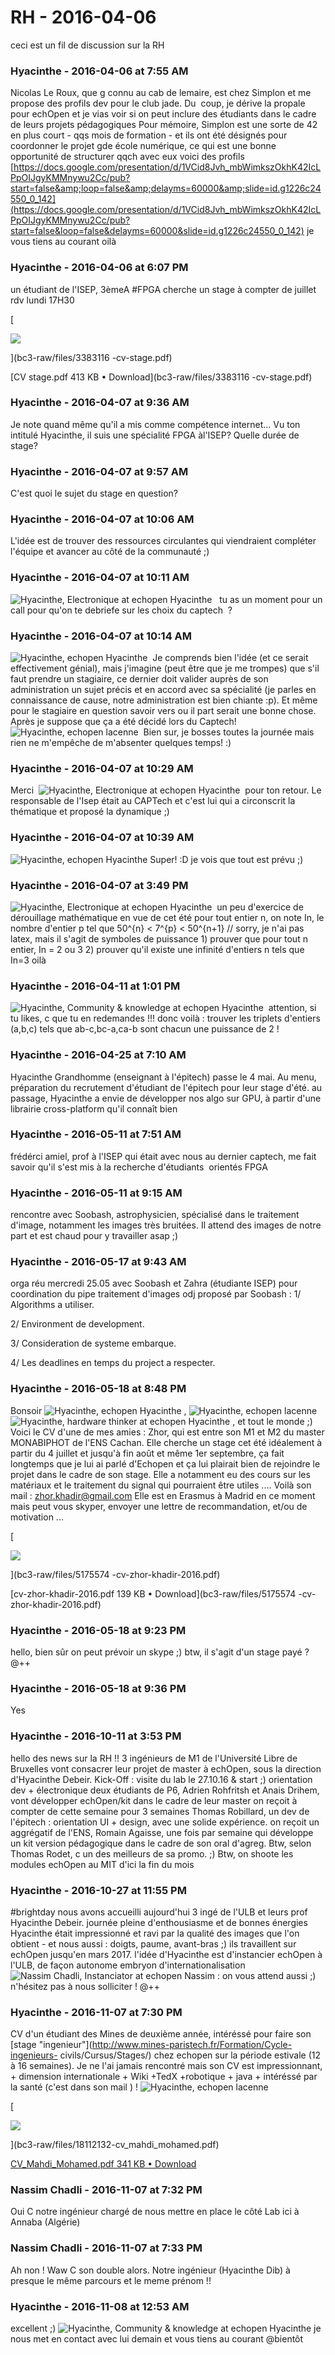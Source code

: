 # RH  - 2016-04-06

ceci est un fil de discussion sur la RH

### **Hyacinthe** - 2016-04-06 at 7:55 AM

Nicolas Le Roux, que g connu au cab de lemaire, est chez Simplon et me propose des profils dev pour le club jade. Du  coup, je dérive la propale pour echOpen et je vias voir si on peut inclure des étudiants dans le cadre de leurs projets pédagogiques   Pour mémoire, Simplon est une sorte de 42 en plus court - qqs mois de formation - et ils ont été désignés pour coordonner le projet gde école numérique, ce qui est une bonne opportunité de structurer qqch avec eux     voici des profils   [https://docs.google.com/presentation/d/1VCid8Jvh_mbWimkszOkhK42IcLPpOIJgyKMMnywu2Cc/pub?start=false&amp;loop=false&amp;delayms=60000&amp;slide=id.g1226c24550_0_142](https://docs.google.com/presentation/d/1VCid8Jvh_mbWimkszOkhK42IcLPpOIJgyKMMnywu2Cc/pub?start=false&loop=false&delayms=60000&slide=id.g1226c24550_0_142)   je vous tiens au courant   oilà

### **Hyacinthe** - 2016-04-06 at 6:07 PM

un étudiant de l'ISEP, 3èmeA #FPGA cherche un stage à compter de juillet   rdv lundi 17H30 

[

![](./../../zz_assets/images/previews/3383116-cv-stage.png)

](bc3-raw/files/3383116 -cv-stage.pdf)

[CV stage.pdf 413 KB • Download](bc3-raw/files/3383116 -cv-stage.pdf)

### **Hyacinthe** - 2016-04-07 at 9:36 AM

Je note quand même qu'il a mis comme compétence internet...   Vu ton intitulé Hyacinthe, il suis une spécialité FPGA àl'ISEP? Quelle durée de stage?

### **Hyacinthe** - 2016-04-07 at 9:57 AM

C'est quoi le sujet du stage en question?

### **Hyacinthe** - 2016-04-07 at 10:06 AM

L'idée est de trouver des ressources circulantes qui viendraient compléter l'équipe et avancer au côté de la communauté ;)

### **Hyacinthe** - 2016-04-07 at 10:11 AM

![Hyacinthe, Electronique at echopen](./../../zz_assets/images/avatars/1249123.png) Hyacinthe   tu as un moment pour un call pour qu'on te debriefe sur les choix du captech  ?

### **Hyacinthe** - 2016-04-07 at 10:14 AM

![Hyacinthe, echopen](./../../zz_assets/images/avatars/791737.png) Hyacinthe  Je comprends bien l'idée (et ce serait effectivement génial), mais j'imagine (peut être que je me trompes) que s'il faut prendre un stagiaire, ce dernier doit valider auprès de son administration un sujet précis et en accord avec sa spécialité (je parles en connaissance de cause, notre administration est bien chiante :p). Et même pour le stagiaire en question savoir vers ou il part serait une bonne chose. Après je suppose que ça a été décidé lors du Captech!   ![Hyacinthe, echopen](./../../zz_assets/images/avatars/782178.png) lacenne  Bien sur, je bosses toutes la journée mais rien ne m'empêche de m'absenter quelques temps! :)

### **Hyacinthe** - 2016-04-07 at 10:29 AM

Merci  ![Hyacinthe, Electronique at echopen](./../../zz_assets/images/avatars/1249123.png) Hyacinthe  pour ton retour. Le responsable de l'Isep était au CAPTech et c'est lui qui a circonscrit la thématique et proposé la dynamique ;)

### **Hyacinthe** - 2016-04-07 at 10:39 AM

![Hyacinthe, echopen](./../../zz_assets/images/avatars/791737.png) Hyacinthe Super! :D je vois que tout est prévu ;)

### **Hyacinthe** - 2016-04-07 at 3:49 PM

![Hyacinthe, Electronique at echopen](./../../zz_assets/images/avatars/1249123.png) Hyacinthe  un peu d'exercice de dérouillage mathématique en vue de cet été   pour tout entier n, on note In, le nombre d'entier p tel que   50^{n} &lt; 7^{p} &lt; 50^{n+1} // sorry, je n'ai pas latex, mais il s'agit de symboles de puissance   1) prouver que pour tout n entier, In = 2 ou 3   2) prouver qu'il existe une infinité d'entiers n tels que In=3   oilà

### **Hyacinthe** - 2016-04-11 at 1:01 PM

![Hyacinthe, Community & knowledge at echopen](./../../zz_assets/images/avatars/1269172.png) Hyacinthe  attention, si tu likes, c que tu en redemandes !!!   donc voilà :   trouver les triplets d'entiers (a,b,c) tels que ab-c,bc-a,ca-b sont chacun une puissance de 2 !

### **Hyacinthe** - 2016-04-25 at 7:10 AM

Hyacinthe Grandhomme (enseignant à l'épitech) passe le 4 mai. Au menu, préparation du recrutement d'étudiant de l'épitech pour leur stage d'été.   au passage, Hyacinthe a envie de développer nos algo sur GPU, à partir d'une librairie cross-platform qu'il connaît bien

### **Hyacinthe** - 2016-05-11 at 7:51 AM

frédérci amiel, prof à l'ISEP qui était avec nous au dernier captech, me fait savoir qu'il s'est mis à la recherche d'étudiants  orientés FPGA

### **Hyacinthe** - 2016-05-11 at 9:15 AM

rencontre avec Soobash, astrophysicien, spécialisé dans le traitement d'image, notamment les images très bruitées. Il attend des images de notre part et est chaud pour y travailler asap ;)

### **Hyacinthe** - 2016-05-17 at 9:43 AM

orga réu mercredi 25.05 avec Soobash et Zahra (étudiante ISEP) pour coordination du pipe traitement d'images     odj proposé par Soobash :   1/ Algorithms a utiliser.

2/ Environment de development.

3/ Consideration de systeme embarque.

4/ Les deadlines en temps du project a respecter.

### **Hyacinthe** - 2016-05-18 at 8:48 PM

Bonsoir ![Hyacinthe, echopen](./../../zz_assets/images/avatars/791737.png) Hyacinthe , ![Hyacinthe, echopen](./../../zz_assets/images/avatars/782178.png) lacenne ![Hyacinthe, hardware thinker at echopen](./../../zz_assets/images/avatars/782574.png) Hyacinthe , et tout le monde ;)   Voici le CV d'une de mes amies : Zhor, qui est entre son M1 et M2 du master MONABIPHOT de l'ENS Cachan.  Elle cherche un stage cet été idéalement à partir du 4 juillet et jusqu'à fin août et même 1er septembre, ça fait longtemps que je lui ai parlé d'Echopen et ça lui plairait bien de rejoindre le projet dans le cadre de son stage.  Elle a notamment eu des cours sur les matériaux et le traitement du signal qui pourraient être utiles ....  Voilà son mail : [zhor.khadir@gmail.com](mailto:zhor.khadir@gmail.com)  Elle est en Erasmus à Madrid en ce moment mais peut vous skyper, envoyer une lettre de recommandation, et/ou de motivation ...   

[

![](./../../zz_assets/images/previews/5175574-cv-zhor-khadir-2016.png)

](bc3-raw/files/5175574 -cv-zhor-khadir-2016.pdf)

[cv-zhor-khadir-2016.pdf 139 KB • Download](bc3-raw/files/5175574 -cv-zhor-khadir-2016.pdf)

### **Hyacinthe** - 2016-05-18 at 9:23 PM

hello, bien sûr on peut prévoir un skype ;) btw, il s'agit d'un stage payé ?   @++

### **Hyacinthe** - 2016-05-18 at 9:36 PM

Yes

### **Hyacinthe** - 2016-10-11 at 3:53 PM

hello des news sur la RH !!   3 ingénieurs de M1 de l'Université Libre de Bruxelles vont consacrer leur projet de master à echOpen, sous la direction d'Hyacinthe Debeir.  Kick-Off : visite du lab le 27.10.16 &amp; start ;) orientation dev + électronique   deux étudiants de P6, Adrien Rohfritsh et Anais Drihem, vont développer echOpen/kit dans le cadre de leur master   on reçoit à compter de cette semaine pour 3 semaines Thomas Robillard, un dev de l'épitech : orientation UI + design, avec une solide expérience.   on reçoit un aggrégatif de l'ENS, Romain Agaisse, une fois par semaine qui développe un kit version pédagogique dans le cadre de son oral d'agreg. Btw, selon Thomas Rodet, c un des meilleurs de sa promo. ;)   Btw, on shoote les modules echOpen au MIT d'ici la fin du mois

### **Hyacinthe** - 2016-10-27 at 11:55 PM

#brightday   nous avons accueilli aujourd'hui 3 ingé de l'ULB et leurs prof Hyacinthe Debeir. journée pleine d'enthousiasme et de bonnes énergies   Hyacinthe était impressionné et ravi par la qualité des images que l'on obtient - et nous aussi : doigts, paume, avant-bras ;)   ils travaillent sur echOpen jusqu'en mars 2017.   l'idée d'Hyacinthe est d'instancier echOpen à l'ULB, de façon autonome   embryon d'internationalisation   ![Nassim Chadli, Instanciator at echopen](./../../zz_assets/images/avatars/4069013.png) Nassim : on vous attend aussi ;) n'hésitez pas à nous solliciter !   @++

### **Hyacinthe** - 2016-11-07 at 7:30 PM

CV d'un étudiant des Mines de deuxième année, intéréssé pour faire son [stage "ingenieur"](http://www.mines-paristech.fr/Formation/Cycle-ingenieurs- civils/Cursus/Stages/) chez echopen sur la période estivale (12 à 16 semaines). Je ne l'ai jamais rencontré mais son CV est impressionnant, + dimension internationale + Wiki +TedX +robotique + java + intéréssé par la santé (c'est dans son mail ) ! ![Hyacinthe, echopen](./../../zz_assets/images/avatars/782178.png) lacenne

[

![](./../../zz_assets/images/previews/18112132-cv_mahdi_mohamed.png)

](bc3-raw/files/18112132-cv_mahdi_mohamed.pdf)

[CV_Mahdi_Mohamed.pdf 341 KB • Download](bc3-raw/files/18112132-cv_mahdi_mohamed.pdf)

### **Nassim Chadli** - 2016-11-07 at 7:32 PM

Oui C notre ingénieur chargé de nous mettre en place le côté Lab ici à Annaba (Algérie)

### **Nassim Chadli** - 2016-11-07 at 7:33 PM

Ah non ! Waw C son double alors. Notre ingénieur (Hyacinthe Dib) à presque le même parcours et le meme prénom !!

### **Hyacinthe** - 2016-11-08 at 12:53 AM

excellent ;) ![Hyacinthe, Community & knowledge at echopen](./../../zz_assets/images/avatars/1269172.png) Hyacinthe je nous met en contact avec lui demain et vous tiens au courant   @bientôt

